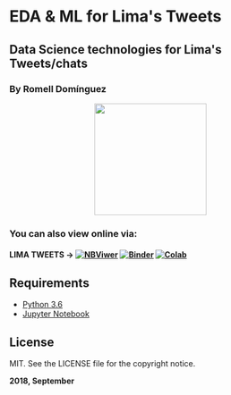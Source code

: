 # EDA & ML for Lima's Tweets

## Data Science technologies for Lima's Tweets/chats

### By Romell Domínguez
[![](https://raw.githubusercontent.com/romellfudi/assets/master/favicon.ico#favico)](https://www.romellfudi.com/)

### You can also view online via:

#### LIMA TWEETS -> [![NBViwer](https://img.shields.io/badge/display-nbviwer-blue.svg)](http://nbviewer.jupyter.org/github/romellfudi/LimaTweets_NLP_TFIDF/blob/master/Notebook.ipynb) [![Binder](https://mybinder.org/badge.svg)](https://mybinder.org/v2/gh/romellfudi/LimaTweets_NLP_TFIDF/master?filepath=Notebook.ipynb) [![Colab](https://colab.research.google.com/assets/colab-badge.svg)](https://colab.research.google.com/github/romellfudi/LimaTweets_NLP_TFIDF/blob/master/Notebook.ipynb)

## Requirements

* [Python 3.6](https://www.python.org/downloads/release/python-360/)
* [Jupyter Notebook](http://jupyter.org/)

## License

MIT. See the LICENSE file for the copyright notice.

**2018, September**

<style>
img[src*='#favico'] { 
    width:200px;
    display: block;
    margin: auto;
}
</style>